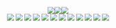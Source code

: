 <div style="display: flex; align-items: center; justify-content: center; text-align: center;">
  <img src="https://github-readme-stats.vercel.app/api?username=alain-nambi&show_icons=true&hide_border=true&count_private=true)](https://github-readme-stats.vercel.app/api?username=alain-nambi&show_icons=true&hide_border=true&count_private=true" />
  <img src="https://github-readme-streak-stats.herokuapp.com/?user=alain-nambi&hide_border=true)](https://github-readme-streak-stats.herokuapp.com/?user=alain-nambi&hide_border=true" />
  <img src="https://github-readme-stats.vercel.app/api/top-langs/?username=alain-nambi&layout=compact&hide_border=true&langs_count=10)](https://github-readme-stats.vercel.app/api/top-langs/?username=alain-nambi&layout=compact&hide_border=true&langs_count=10" />
</div>

<div align="center">
  <img src="https://img.shields.io/badge/Elixir-4B275F?style=for-the-badge&logo=elixir&logoColor=white" />
  <img src="https://img.shields.io/badge/python-3670A0?style=for-the-badge&logo=python&logoColor=ffdd54" />
  <img src="https://img.shields.io/badge/JavaScript-F7DF1E?style=for-the-badge&logo=javascript&logoColor=black" />
  <img src="https://img.shields.io/badge/git-%23F05033.svg?style=for-the-badge&logo=git&logoColor=white" />
  <img src="https://img.shields.io/badge/-cypress-%23E5E5E5?style=for-the-badge&logo=cypress&logoColor=058a5e" />
  <img src="https://img.shields.io/badge/html5-%23E34F26.svg?style=for-the-badge&logo=html5&logoColor=white" />
  <img src="https://img.shields.io/badge/css3-%231572B6.svg?style=for-the-badge&logo=css3&logoColor=white" />
  <img src="https://img.shields.io/badge/mysql-%2300f.svg?style=for-the-badge&logo=mysql&logoColor=white" />
  <img src="https://img.shields.io/badge/PostgreSQL-316192?style=for-the-badge&logo=postgresql&logoColor=white" />
  <img src="https://img.shields.io/badge/Visual%20Studio%20Code-0078d7.svg?style=for-the-badge&logo=visual-studio-code&logoColor=white" />
  <img src="https://img.shields.io/badge/pycharm-143?style=for-the-badge&logo=pycharm&logoColor=black&color=black&labelColor=green" />
  <img src="https://img.shields.io/badge/Ubuntu-E95420?style=for-the-badge&logo=ubuntu&logoColor=white" />
</div>
